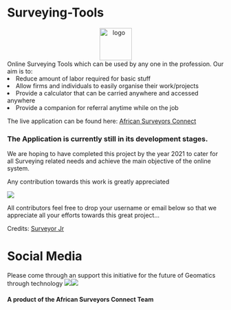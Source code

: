 # Surveying-Tools
<center><img src="images/logo.png" width="75" height="75" alt="logo"></center>
Online Surveying Tools which can be used by any one in the profession. 
Our aim is to:
<li>Reduce amount of labor required for basic stuff</li>
<li>Allow firms and individuals to easily organise their work/projects</li>
<li>Provide a calculator that can be carried anywhere and accessed anywhere</li>
<li>Provide a companion for referral anytime while on the job</li>

The live application can be found here:
<a href="https://www.africansurveyors.co.zw/apps">African Surveyors Connect</a>

### The Application is currently still in its development stages.

We are hoping to have completed this project by the year 2021 to cater for all Surveying related needs and achieve the main objective of the online system.

Any contribution towards this work is greatly appreciated

<a href='https://www.paynow.co.zw/Payment/Link/?q=c2VhcmNoPWFkbWluJTQwYWZyaWNhbnN1cnZleW9ycy5jby56dyZhbW91bnQ9MC4wMCZyZWZlcmVuY2U9U3VydmV5LUNhbGN1bGF0aW9ucy1Eb25hdGlvbiZsPTA%3d' target='_blank'><img src='https://www.paynow.co.zw/Content/Buttons/Medium_buttons/button_donate_medium.png' style='border:0' /></a>

All contributors feel free to drop your username or email below so that we appreciate all your efforts towards this great project...


Credits: <a href="https://github.com/Surveyor-Jr">Surveyor Jr</a>

# Social Media
Please come through an support this initiative for the future of Geomatics through technology
<a href="https://facebook.com/AfricanSureyorsConnect/"><img src="https://findicons.com/files/icons/2425/firecracker/36/facebook.png"></a><a href="https://twitter.com/africa_survey"><img src="https://findicons.com/files/icons/2192/flavour_extended/48/twitter_standing.png"></a>


#### A product of the African Surveyors Connect Team
